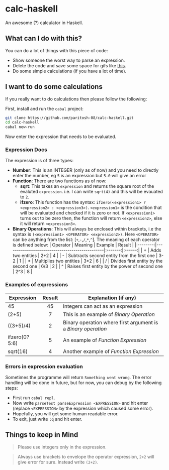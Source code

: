 # calc-haskell
An awesome (?) calculator in Haskell.

## What can I do with this?
You can do a lot of things with this piece of code:
* Show someone the worst way to parse an expression.
* Delete the code and save some space for gifs like [this](https://i.ibb.co/XshDfjS/awesome.gif "Awesome GIF").
* Do some simple calculations (if you have a lot of time).

## I want to do some calculations
If you really want to do calculations then please follow the following:

First, install and run the `cabal` project:
``` sh
git clone https://github.com/paritosh-08/calc-haskell.git
cd calc-haskell
cabal new-run
```

Now enter the expression that needs to be evaluated.

### Expression Docs
The expression is of three types:
* **Number**: This is an INTEGER (only as of now) and you need to directly enter the number, eg `5` is an expression but `5.0` will give an error
* **Function**: There are two functions as of now:
    * **sqrt**: This takes an `expression` and returns the square root of the evaluted `expression`. i.e. I can write `sqrt(4)` and this will be evauated to `2`.
    * **ifzero**: This function has the syntax: `ifzero(<expression1> ? <expression2> : <expression3>)`. `<expression1>` is the condition that will be evaluated and checked if it is zero or not. If `<expression1>` turns out to be zero then, the function will return `<expression2>`, else it will return `<expression3>`.
* **Binary Operations**: This will always be enclosed within brackets, i.e the syntax is `(<expression1> <OPERATOR> <expression2>)`. Here `<OPERATOR>` can be anything from the list: [`+`,`-`,`/`,`*`,`^`]. The meaning of each operator is defined below:
    | Operator | Meaning                                        | Example | Result |
    |:--------:|------------------------------------------------|:-------:|:------:|
    | +        | Adds two entities                              | 2+2     | 4      |
    | -        | Subtracts second entity from the first one     | 3-2     | 1      |
    | *        | Multiplies two entities                        | 3*2     | 6      |
    | /        | Divides first entity by the second one         | 6/3     | 2      |
    | ^        | Raises first entity by the power of second one | 2^3     | 8      |

### Examples of expressions
| Expression    | Result    | Explanation (if any)                                          |
|---------------|:---------:|---------------------------------------------------------------|
| 45            | 45        | Integers can act as an expression                             |
| (2+5)         | 7         | This is an example of *Binary Operation*                      |
| ((3+5)/4)     | 2         | Binary operation where first argument is a *Binary operation* |
| ifzero(0?5:6) | 5         | An example of *Function Expression*                           |
| sqrt(16)      | 4         | Another example of *Function Expression*                      |

### Errors in expression evaluation
Sometimes the programme will return `Something went wrong`. The error handling will be done in future, but for now, you can debug by the following steps:
* First run `cabal repl`.
* Now write `parseTest parseExpression <EXPRESSION>` and hit enter (replace `<EXPRESSION>` by the expression which caused some error).
* Hopefully, you will get some human readable error.
* To exit, just write `:q` and hit enter.

## Things to keep in Mind
> Please use integers only in the expression.

> Always use brackets to envelope the operator expression, `2+2` will give error for sure. Instead write `(2+2)`.
